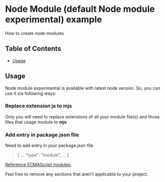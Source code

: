 # Node Module (default Node module experimental) example
How to create node modules

## Table of Contents

- [Usage](#usage)

## Usage

Node module experimental is available with latest node version. So, you can use it via following ways:

### Replace extension js to mjs
Only you will need to replace extensions of all your module file(s) and those files that usage module to ***mjs***

### Add entry in package.json file
Need to add entry in your package.json file
> {
>   ...
>   "type": "module",
>   ...
> }

[Reference ECMAScript modules](https://nodejs.org/api/esm.html).

Feel free to remove any sections that aren't applicable to your project.
